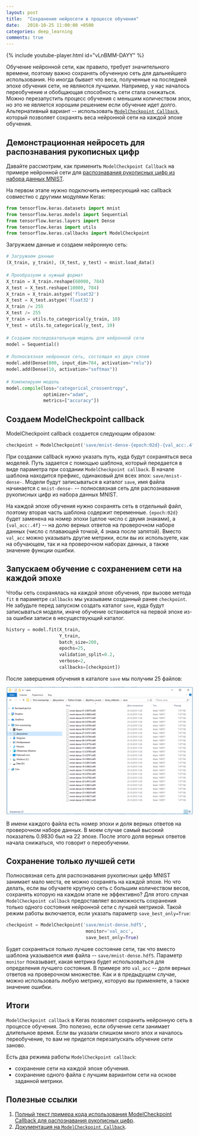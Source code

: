 ```yaml
---
layout: post
title:  "Сохранение нейросети в процессе обучения"
date:   2018-10-25 11:00:00 +0500
categories: deep_learning
comments: true
---
```

{% include youtube-player.html id="vLnBMM-DAYY" %}

Обучение нейронной сети, как правило, требует значительного времени, поэтому важно сохранять обученную сеть для дальнейшего использования. Но иногда бывает что веса, полученные на последней эпохе обучения сети, не являются лучшими. Например, у нас началось переобучение и обобщающая способность сети стала снижаться. Можно перезапустить процесс обучения с меньшим количеством эпох, но это не является хорошим решением если обучение идет долго. Альтернативный вариант -- использовать [`ModelCheckpoint Callback`](https://keras.io/callbacks/#modelcheckpoint), который позволяет сохранять веса нейронной сети на каждой эпохе обучения.

<!--more-->

## Демонстрационная нейросеть для распознавания рукописных цифр

Давайте рассмотрим, как применить `ModelCheckpoint Callback` на примере нейронной сети для [распознавания рукописных цифр из набора данных MNIST](/courses/nnpython-lab1).

На первом этапе нужно подключить интересующий нас callback совместно с другими модулями Keras:

```python
from tensorflow.keras.datasets import mnist
from tensorflow.keras.models import Sequential
from tensorflow.keras.layers import Dense
from tensorflow.keras import utils
from tensorflow.keras.callbacks import ModelCheckpoint
```

Загружаем данные и создаем нейронную сеть:

```python
# Загружаем данные
(X_train, y_train), (X_test, y_test) = mnist.load_data()

# Преобразуем в нужный формат
X_train = X_train.reshape(60000, 784)
X_test = X_test.reshape(10000, 784)
X_train = X_train.astype('float32')
X_test = X_test.astype('float32')
X_train /= 255
X_test /= 255
Y_train = utils.to_categorical(y_train, 10)
Y_test = utils.to_categorical(y_test, 10)

# Создаем последовательную модель для нейронной сети
model = Sequential()

# Полносвязная нейронная сеть, состоящая из двух слоев
model.add(Dense(800, input_dim=784, activation="relu"))
model.add(Dense(10, activation="softmax"))

# Компилируем модель
model.compile(loss="categorical_crossentropy", 
              optimizer="adam", 
              metrics=["accuracy"])
```

## Создаем ModelCheckpoint сallback

ModelCheckpoint callback создается следующим образом:

```python
сheckpoint = ModelCheckpoint('save/mnist-dense-{epoch:02d}-{val_acc:.4f}.hdf5')
```

При создании callback нужно указать путь, куда будут сохраняться веса моделей. Путь задается с помощью шаблона, который передается в виде параметра при создании `ModelCheckpoint callback`. В начале шаблона находится префикс, одинаковый для всех эпох: `save/mnist-dense-`. Модели будут записываться в каталог `save`, имя файла начинается с `mnist-dense-` -- полносвязная сеть для распознавания рукописных цифр из набора данных MNIST. 

На каждой эпохе обучения нужно сохранять сеть в отдельный файл, поэтому вторая часть шаблона содержит переменные. `{epoch:02d}` будет заменена на номер эпохи (целое число с двумя знаками), а `{val_acc:.4f}` -- на долю верных ответов на проверочном наборе данных (число с плавающей точкой, 4 знака после запятой). Вместо `val_acc` можно указывать другие метрики, если вы их используете, как на обучающем, так и на проверочном наборах данных, а также значение функции ошибки.


## Запускаем обучение с сохранением сети на каждой эпохе

Чтобы сеть сохранялась на каждой эпохе обучения, при вызове метода `fit` в параметре `callbacks` мы указываем созданный ранее `сheckpoint`. Не забудьте перед запуском создать каталог `save`, куда будут записываться модели, иначе обучение остановится на первой эпохе из-за ошибки записи в несуществующий каталог.

```python
history = model.fit(X_train, 
                    Y_train, 
                    batch_size=200, 
                    epochs=25, 
                    validation_split=0.2, 
                    verbose=2, 
                    callbacks=[сheckpoint])
```

После завершения обучения в каталоге `save` мы получим 25 файлов:

![Список файлов с весами моделей на каждой эпохе](/assets/images/dl_course/saved_models.png)

В имени каждого файла есть номер эпохи и доля верных ответов на проверочном наборе данных. В моем случае самый высокий показатель 0.9830 был на 22 эпохе. После этого доля верных ответов начала снижаться, что говорит о переобучении.

## Сохранение только лучшей сети

Полносвязная сеть для распознавания рукописных цифр MNIST занимает мало места, ее можно сохранять на каждой эпохе. Но что делать, если вы обучаете крупную сеть с большим количеством весов, сохранять которую на каждом этапе не эффективно? Для этого случая `ModelCheckpoint callback` предоставляет возможность сохранения только одного состояния нейронной сети с лучшей метрикой. Такой режим работы включается, если указать параметр `save_best_only=True`:

```python
сheckpoint = ModelCheckpoint('save/mnist-dense.hdf5', 
                              monitor='val_acc', 
                              save_best_only=True)
```

Будет сохраняться только лучшее состояние сети, так что вместо шаблона указывается имя файла -- `save/mnist-dense.hdf5`. Параметр `monitor` показывает, какая метрика будет использоваться для определения лучшего состояния. В примере это `val_acc` -- доля верных ответов на проверочном множестве. Как и в предыдущем случае, можно использовать любую метрику, которую вы применяете, а также значение ошибки.

## Итоги

`ModelCheckpoint сallback` в Keras позволяет сохранить нейронную сеть в процессе обучения. Это полезно, если обучение сети занимает длительное время. Если вы указали слишком много эпох и началось переобучение, то вам не придется перезапускать обучение сети заново. 

Есть два режима работы `ModelCheckpoint callback`: 
- сохранение сети на каждой эпохе обучения.
- сохранение одного файла с лучшим вариантом сети на основе заданной метрики.

## Полезные ссылки

1. [Полный текст примера кода использования ModelCheckpoint Callback для распознавания рукописных цифр](https://github.com/sozykin/dlpython_course/blob/master/keras_callbacks/saving_model.ipynb).
2. [Документация на `ModelCheckpoint Callback`](https://keras.io/callbacks/#modelcheckpoint).
